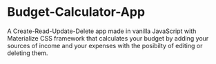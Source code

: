 # Budget-Calculator-App

A Create-Read-Update-Delete app made in vanilla JavaScript with Materialize CSS framework that calculates your budget by adding your sources of income and your expenses with the posibilty of editing or deleting them. 
